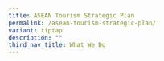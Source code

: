```yaml
---
title: ASEAN Tourism Strategic Plan
permalink: /asean-tourism-strategic-plan/
variant: tiptap
description: ""
third_nav_title: What We Do
---
```

<p></p>